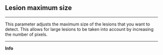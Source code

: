 ## Lesion maximum size

***

This parameter adjusts the maximum size of the lesions that you want to detect.
This allows for large lesions to be taken into account by increasing the number of pixels.

***
**Info**
